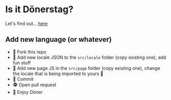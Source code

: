# Is it Dönerstag?

Let's find out... [here](https://isitdoenerstag.com/)

## Add new language (or whatever)

* 🍴 Fork this repo
* 🚩 Add new locale JSON to the `src/locale` folder (copy existing one), add fun stuff
* 📄 Add new page JS in the `src/page` folder (copy existing one), change the locale that is being imported to yours 📄
* 🚨 Commit 
* 🕵 Open pull request 
* 🎉 Enjoy Döner
